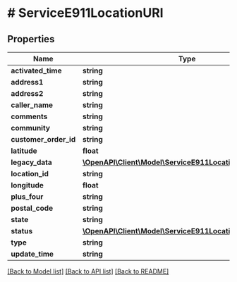 # # ServiceE911LocationURI

## Properties

Name | Type | Description | Notes
------------ | ------------- | ------------- | -------------
**activated_time** | **string** |  | [optional]
**address1** | **string** |  | [optional]
**address2** | **string** |  | [optional]
**caller_name** | **string** |  | [optional]
**comments** | **string** |  | [optional]
**community** | **string** |  | [optional]
**customer_order_id** | **string** |  | [optional]
**latitude** | **float** |  | [optional]
**legacy_data** | [**\OpenAPI\Client\Model\ServiceE911LocationURILegacyData**](ServiceE911LocationURILegacyData.md) |  | [optional]
**location_id** | **string** |  | [optional]
**longitude** | **float** |  | [optional]
**plus_four** | **string** |  | [optional]
**postal_code** | **string** |  | [optional]
**state** | **string** |  | [optional]
**status** | [**\OpenAPI\Client\Model\ServiceE911LocationURIStatus**](ServiceE911LocationURIStatus.md) |  | [optional]
**type** | **string** |  | [optional]
**update_time** | **string** |  | [optional]

[[Back to Model list]](../../README.md#models) [[Back to API list]](../../README.md#endpoints) [[Back to README]](../../README.md)
